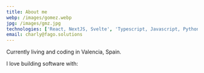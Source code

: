 ```yaml
---
title: About me
webp: /images/gomez.webp
jpg: /images/gmz.jpg
technologies: ['React, NextJS, Svelte', 'Typescript, Javascript, Python', 'AWS, GCP, Firebase']
email: charly@fago.solutions
---
```


Currently living and coding in Valencia, Spain.

I love building software with:
